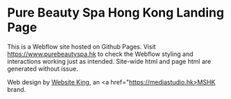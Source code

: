 # Pure Beauty Spa Hong Kong Landing Page
This is a Webflow site hosted on Github Pages. Visit https://www.purebeautyspa.hk to check the Webflow styling and interactions working just as intended. Site-wide html and page html are generated without issue.

Web design by <a href="https://websiteking.hk/en">Website King</a>, an <a href="https://mediastudio.hk>MSHK</a> brand.
